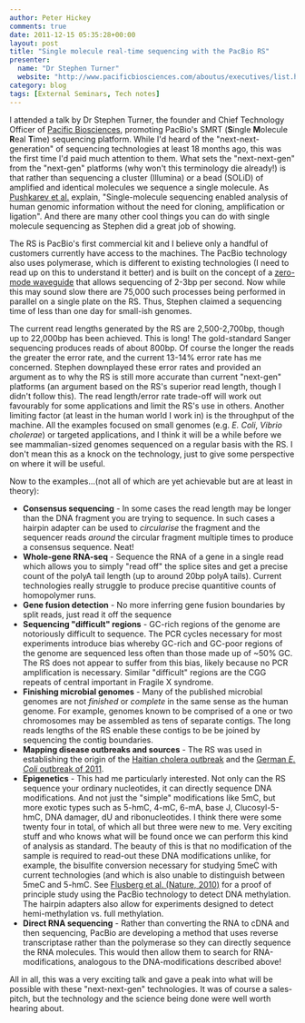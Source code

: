 ```yaml
---
author: Peter Hickey
comments: true
date: 2011-12-15 05:35:28+00:00
layout: post
title: "Single molecule real-time sequencing with the PacBio RS"
presenter:
  name: "Dr Stephen Turner"
  website: "http://www.pacificbiosciences.com/aboutus/executives/list.html#bio-st"
category: blog
tags: [External Seminars, Tech notes]
---
```


I attended a talk by Dr Stephen Turner, the founder and Chief Technology Officer of [Pacific Biosciences](http://www.pacificbiosciences.com/), promoting PacBio's SMRT (**S**ingle **M**olecule **R**eal **T**ime) sequencing platform. While I'd heard of the "next-next-generation" of sequencing technologies at least 18 months ago, this was the first time I'd paid much attention to them. What sets the "next-next-gen" from the "next-gen" platforms (why won't this terminology die already!) is that rather than sequencing a cluster (Illumina) or a bead (SOLiD) of amplified and identical molecules we sequence a single molecule. As [Pushkarev et al.](http://www.nature.com/nbt/journal/v27/n9/abs/nbt.1561.html) explain, "Single-molecule sequencing enabled analysis of human genomic information without the need for cloning, amplification or ligation". And there are many other cool things you can do with single molecule sequencing as Stephen did a great job of showing.

The RS is PacBio's first commercial kit and I believe only a handful of customers currently have access to the machines. The PacBio technology also uses polymerase, which is different to existing technologies (I need to read up on this to understand it better) and is built on the concept of a [zero-mode waveguide](http://en.wikipedia.org/wiki/Zero-mode_waveguide) that allows sequencing of 2-3bp per second. Now while this may sound slow there are 75,000 such processes being performed in parallel on a single plate on the RS. Thus, Stephen claimed a sequencing time of less than one day for small-ish genomes.

The current read lengths generated by the RS are 2,500-2,700bp, though up to 22,000bp has been achieved. This is long! The gold-standard Sanger sequencing produces reads of about 800bp. Of course the longer the reads the greater the error rate, and the current 13-14% error rate has me concerned. Stephen downplayed these error rates and provided an argument as to why the RS is still more accurate than current "next-gen" platforms (an argument based on the RS's superior read length, though I didn't follow this). The read length/error rate trade-off will work out favourably for some applications and limit the RS's use in others. Another limiting factor (at least in the human world I work in) is the throughput of the machine. All the examples focused on small genomes (e.g. _E. Coli_, _Vibrio cholerae_) or targeted applications, and I think it will be a while before we see mammalian-sized genomes sequenced on a regular basis with the RS. I don't mean this as a knock on the technology, just to give some perspective on where it will be useful.

Now to the examples...(not all of which are yet achievable but are at least in theory):

* **Consensus sequencing** - In some cases the read length may be longer than the DNA fragment you are trying to sequence. In such cases a hairpin adapter can be used to _circularise_ the fragment and the sequencer reads _around_ the circular fragment multiple times to produce a consensus sequence. Neat!
* **Whole-gene RNA-seq** - Sequence the RNA of a gene in a single read which allows you to simply "read off" the splice sites and get a precise count of the polyA tail length (up to around 20bp polyA tails). Current technologies really struggle to produce precise quantitive counts of homopolymer runs.
* **Gene fusion detection** - No more inferring gene fusion boundaries by split reads, just read it off the sequence
* **Sequencing "difficult" regions** - GC-rich regions of the genome are notoriously difficult to sequence. The PCR cycles necessary for most experiments introduce bias whereby GC-rich and GC-poor regions of the genome are sequenced less often than those made up of ~50% GC. The RS does not appear to suffer from this bias, likely because no PCR amplification is necessary. Similar "difficult" regions are the CGG repeats of central important in Fragile X syndrome.
* **Finishing microbial genomes** - Many of the published microbial genomes are not _finished_ or _complete_ in the same sense as the human genome. For example, genomes known to be comprised of a one or two chromosomes may be assembled as tens of separate contigs. The long reads lengths of the RS enable these contigs to be be joined by sequencing the contig boundaries.
* **Mapping disease outbreaks and sources** - The RS was used in establishing the origin of the [Haitian cholera outbreak](http://www.nejm.org/doi/full/10.1056/NEJMoa1012928) and the [German _E. Coli_ outbreak of 2011](http://www.nejm.org/doi/full/10.1056/NEJMoa1106920).
* **Epigenetics** - This had me particularly interested. Not only can the RS sequence your ordinary nucleotides, it can directly sequence DNA modifications. And not just the "simple" modifications like 5mC, but more exotic types such as 5-hmC, 4-mC, 6-mA, base J, Clucosyl-5-hmC, DNA damager, dU and ribonucleotides. I think there were some twenty four in total, of which all but three were new to me. Very exciting stuff and who knows what will be found once we can perform this kind of analysis as standard. The beauty of this is that no modification of the sample is required to read-out these DNA modifications unlike, for example, the bisulfite conversion necessary for studying 5meC with current technologies (and which is also unable to distinguish between 5meC and 5-hmC. See [Flusberg et al. (Nature, 2010)](http://www.ncbi.nlm.nih.gov/pubmed/20453866) for a proof of principle study using the PacBio technology to detect DNA methylation. The hairpin adapters also allow for experiments designed to detect hemi-methylation vs. full methylation.
* **Direct RNA sequencing** - Rather than converting the RNA to cDNA and then sequencing, PacBio are developing a method that uses reverse transcriptase rather than the polymerase so they can directly sequence the RNA molecules. This would then allow them to search for RNA-modifications, analogous to the DNA-modifications described above!

All in all, this was a very exciting talk and gave a peak into what will be possible with these "next-next-gen" technologies. It was of course a sales-pitch, but the technology and the science being done were well worth hearing about.
